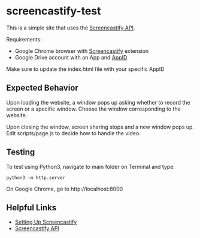 # screencastify-test
This is a simple site that uses the [Screencastify API](https://github.com/w69b/castify-api-docs).

Requirements:
* Google Chrome browser with [Screencastify](https://www.screencastify.com/) extension
* Google Drive account with an App and [AppID](https://www.screencastify.com/user/api_console)

Make sure to update the index.html file with your specific AppID

## Expected Behavior ##
Upon loading the website, a window pops up asking whether to record the screen or a specific window. Choose the window corresponding to the website.

Upon closing the window, screen sharing stops and a new window pops up. Edit scripts/page.js to decide how to handle the video.

## Testing ##
To test using Python3, navigate to main folder on Terminal and type:
```
python3 -m http.server
```

On Google Chrome, go to
http://localhost:8000

## Helpful Links ##
* [Setting Up Screencastify](https://help.screencastify.com/category/131-initial-setup)
* [Screencastify API](https://github.com/w69b/castify-api-docs)
